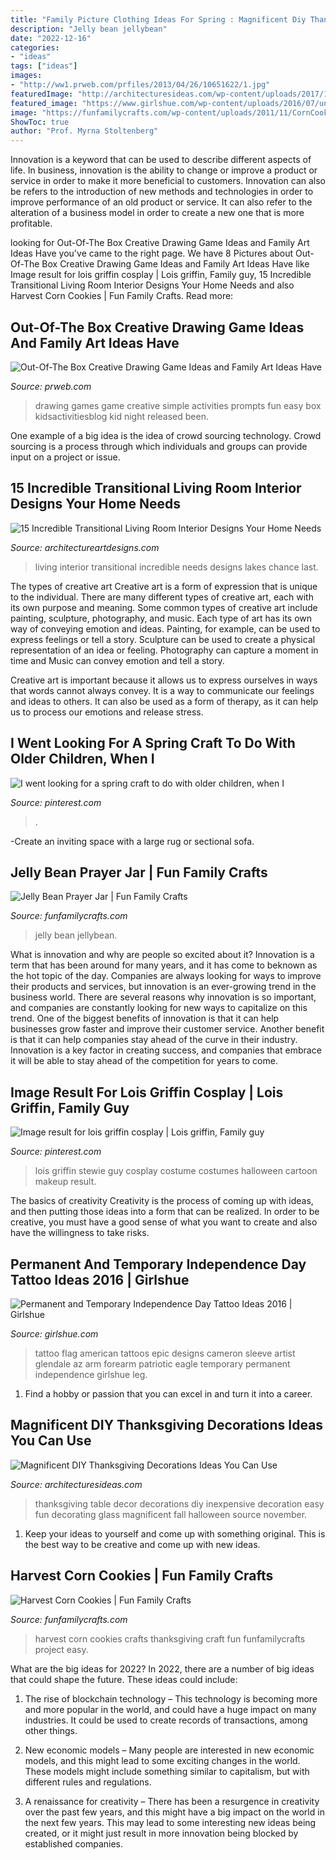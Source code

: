 ```yaml
---
title: "Family Picture Clothing Ideas For Spring : Magnificent Diy Thanksgiving Decorations Ideas You Can Use"
description: "Jelly bean jellybean"
date: "2022-12-16"
categories:
- "ideas"
tags: ["ideas"]
images:
- "http://ww1.prweb.com/prfiles/2013/04/26/10651622/1.jpg"
featuredImage: "http://architecturesideas.com/wp-content/uploads/2017/10/DIY-Thanksgiving-Decorations-5.jpg"
featured_image: "https://www.girlshue.com/wp-content/uploads/2016/07/unnamed-file-150.jpg"
image: "https://funfamilycrafts.com/wp-content/uploads/2011/11/CornCookie.CG_.jpg"
ShowToc: true
author: "Prof. Myrna Stoltenberg"
---
```



Innovation is a keyword that can be used to describe different aspects of life. In business, innovation is the ability to change or improve a product or service in order to make it more beneficial to customers. Innovation can also be refers to the introduction of new methods and technologies in order to improve performance of an old product or service. It can also refer to the alteration of a business model in order to create a new one that is more profitable.

	

		
looking for Out-Of-The Box Creative Drawing Game Ideas and Family Art Ideas Have you've came to the right page. We have 8 Pictures about Out-Of-The Box Creative Drawing Game Ideas and Family Art Ideas Have like Image result for lois griffin cosplay | Lois griffin, Family guy, 15 Incredible Transitional Living Room Interior Designs Your Home Needs and also Harvest Corn Cookies | Fun Family Crafts. Read more:
		
    
## Out-Of-The Box Creative Drawing Game Ideas And Family Art Ideas Have

<img loading=lazy src="http://ww1.prweb.com/prfiles/2013/04/26/10651622/1.jpg" onerror="this.onerror=null;this.src='https://tse4.mm.bing.net/th?id=OIP.uCY6dUjDJtkuvUnQbUFZzgHaE7&amp;pid=15.1';" alt="Out-Of-The Box Creative Drawing Game Ideas and Family Art Ideas Have">

_Source: prweb.com_

>drawing games game creative simple activities prompts fun easy box kidsactivitiesblog kid night released been. 

	

One example of a big idea is the idea of crowd sourcing technology. Crowd sourcing is a process through which individuals and groups can provide input on a project or issue.

    
## 15 Incredible Transitional Living Room Interior Designs Your Home Needs

<img loading=lazy src="https://www.architectureartdesigns.com/wp-content/uploads/2017/02/15-Incredible-Transitional-Living-Room-Interior-Designs-Your-Home-Needs-12-630x945.jpg" onerror="this.onerror=null;this.src='https://tse2.mm.bing.net/th?id=OIP.eO28wiP8701kngfJEGpU7wHaLH&amp;pid=15.1';" alt="15 Incredible Transitional Living Room Interior Designs Your Home Needs">

_Source: architectureartdesigns.com_

>living interior transitional incredible needs designs lakes chance last. 

	

The types of creative art
Creative art is a form of expression that is unique to the individual. There are many different types of creative art, each with its own purpose and meaning.
Some common types of creative art include painting, sculpture, photography, and music. Each type of art has its own way of conveying emotion and ideas. Painting, for example, can be used to express feelings or tell a story. Sculpture can be used to create a physical representation of an idea or feeling. Photography can capture a moment in time and Music can convey emotion and tell a story.

Creative art is important because it allows us to express ourselves in ways that words cannot always convey. It is a way to communicate our feelings and ideas to others. It can also be used as a form of therapy, as it can help us to process our emotions and release stress.

    
## I Went Looking For A Spring Craft To Do With Older Children, When I

<img loading=lazy src="https://i.pinimg.com/736x/e1/64/8b/e1648bc42e479922946e5a8d3cd5919f--family-website-senior-crafts.jpg" onerror="this.onerror=null;this.src='https://tse1.mm.bing.net/th?id=OIP.tE9_6vpK6-cxrG23TSrQJAHaJ3&amp;pid=15.1';" alt="I went looking for a spring craft to do with older children, when I">

_Source: pinterest.com_

>. 

	

-Create an inviting space with a large rug or sectional sofa.

    
## Jelly Bean Prayer Jar | Fun Family Crafts

<img loading=lazy src="https://funfamilycrafts.com/wp-content/uploads/2012/04/jellybean-prayer-jars.jpg" onerror="this.onerror=null;this.src='https://tse1.mm.bing.net/th?id=OIP.AAmi6ymsyQqySs-HeyGCpAHaEr&amp;pid=15.1';" alt="Jelly Bean Prayer Jar | Fun Family Crafts">

_Source: funfamilycrafts.com_

>jelly bean jellybean. 

	

What is innovation and why are people so excited about it?
Innovation is a term that has been around for many years, and it has come to beknown as the hot topic of the day. Companies are always looking for ways to improve their products and services, but innovation is an ever-growing trend in the business world. There are several reasons why innovation is so important, and companies are constantly looking for new ways to capitalize on this trend. One of the biggest benefits of innovation is that it can help businesses grow faster and improve their customer service. Another benefit is that it can help companies stay ahead of the curve in their industry. Innovation is a key factor in creating success, and companies that embrace it will be able to stay ahead of the competition for years to come.

    
## Image Result For Lois Griffin Cosplay | Lois Griffin, Family Guy

<img loading=lazy src="https://i.pinimg.com/736x/91/3e/f5/913ef55aea6ba63f2d5b36ed0e5549e9--lois-griffin-stewie-griffin.jpg" onerror="this.onerror=null;this.src='https://tse2.mm.bing.net/th?id=OIP.N7WqnKxmd0ozHz3FW80GlgAAAA&amp;pid=15.1';" alt="Image result for lois griffin cosplay | Lois griffin, Family guy">

_Source: pinterest.com_

>lois griffin stewie guy cosplay costume costumes halloween cartoon makeup result. 

	

The basics of creativity
Creativity is the process of coming up with ideas, and then putting those ideas into a form that can be realized. In order to be creative, you must have a good sense of what you want to create and also have the willingness to take risks.

    
## Permanent And Temporary Independence Day Tattoo Ideas 2016 | Girlshue

<img loading=lazy src="https://www.girlshue.com/wp-content/uploads/2016/07/unnamed-file-150.jpg" onerror="this.onerror=null;this.src='https://tse2.mm.bing.net/th?id=OIP.x5DH8kTbTLYG-0vbhs1kjAHaNJ&amp;pid=15.1';" alt="Permanent and Temporary Independence Day Tattoo Ideas 2016 | Girlshue">

_Source: girlshue.com_

>tattoo flag american tattoos epic designs cameron sleeve artist glendale az arm forearm patriotic eagle temporary permanent independence girlshue leg. 

	

1. Find a hobby or passion that you can excel in and turn it into a career.

    
## Magnificent DIY Thanksgiving Decorations Ideas You Can Use

<img loading=lazy src="http://architecturesideas.com/wp-content/uploads/2017/10/DIY-Thanksgiving-Decorations-5.jpg" onerror="this.onerror=null;this.src='https://tse4.mm.bing.net/th?id=OIP.cPwCyoL6VgsHSgnVl6ji8AHaEu&amp;pid=15.1';" alt="Magnificent DIY Thanksgiving Decorations Ideas You Can Use">

_Source: architecturesideas.com_

>thanksgiving table decor decorations diy inexpensive decoration easy fun decorating glass magnificent fall halloween source november. 

	

1. Keep your ideas to yourself and come up with something original. This is the best way to be creative and come up with new ideas.

    
## Harvest Corn Cookies | Fun Family Crafts

<img loading=lazy src="https://funfamilycrafts.com/wp-content/uploads/2011/11/CornCookie.CG_.jpg" onerror="this.onerror=null;this.src='https://tse4.mm.bing.net/th?id=OIP.y_A6nAJp-3pZKZxf4gLL6AHaJ6&amp;pid=15.1';" alt="Harvest Corn Cookies | Fun Family Crafts">

_Source: funfamilycrafts.com_

>harvest corn cookies crafts thanksgiving craft fun funfamilycrafts project easy. 

	

What are the big ideas for 2022?
In 2022, there are a number of big ideas that could shape the future. These ideas could include:
1. The rise of blockchain technology – This technology is becoming more and more popular in the world, and could have a huge impact on many industries. It could be used to create records of transactions, among other things.

2. New economic models – Many people are interested in new economic models, and this might lead to some exciting changes in the world. These models might include something similar to capitalism, but with different rules and regulations.

3. A renaissance for creativity – There has been a resurgence in creativity over the past few years, and this might have a big impact on the world in the next few years. This may lead to some interesting new ideas being created, or it might just result in more innovation being blocked by established companies.

